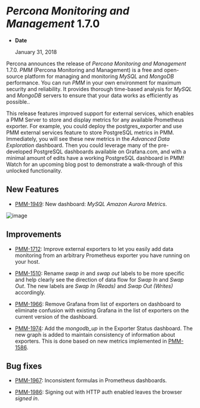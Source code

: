 # *Percona Monitoring and Management* 1.7.0


* **Date**

    January 31, 2018


Percona announces the release of *Percona Monitoring and Management* 1.7.0.  *PMM* (Percona Monitoring and Management) is a free and open-source platform for managing and monitoring *MySQL* and *MongoDB* performance.  You can run *PMM* in your own environment for maximum security and reliability. It provides thorough time-based analysis for *MySQL* and *MongoDB* servers to ensure that your data works as efficiently as possible..

This release features improved support for external services, which enables a
PMM Server to store and display metrics for any available Prometheus
exporter. For example, you could deploy the postgres_exporter and use PMM
external services feature to store PostgreSQL metrics in PMM.  Immediately,
you will see these new metrics in the *Advanced Data Exploration* dashboard. Then
you could leverage many of the pre-developed PostgreSQL dashboards available
on Grafana.com, and with a minimal amount of edits have a working PostgreSQL
dashboard in PMM!  Watch for an upcoming blog post to demonstrate a
walk-through of this unlocked functionality.

## New Features


* [PMM-1949](https://jira.percona.com/browse/PMM-1949): New dashboard: *MySQL Amazon Aurora Metrics*.



![image](./1-7-0.1.png)

## Improvements


* [PMM-1712](https://jira.percona.com/browse/PMM-1712): Improve external exporters to let you easily add data
monitoring from an arbitrary Prometheus exporter you have running on your
host.


* [PMM-1510](https://jira.percona.com/browse/PMM-1510): Rename *swap in* and *swap out* labels to be more specific and
help clearly see the direction of data flow for *Swap In* and *Swap Out*. The
new labels are *Swap In (Reads)* and *Swap Out (Writes)* accordingly.


* [PMM-1966](https://jira.percona.com/browse/PMM-1966): Remove Grafana from list of exporters on dashboard to
eliminate confusion with existing Grafana in the list of exporters on the
current version of the dashboard.


* [PMM-1974](https://jira.percona.com/browse/PMM-1974): Add the *mongodb_up* in the Exporter Status dashboard. The new
graph is added to maintain consistency of information about exporters. This is
done based on new metrics implemented in [PMM-1586](https://jira.percona.com/browse/PMM-1586).

## Bug fixes


* [PMM-1967](https://jira.percona.com/browse/PMM-1967): Inconsistent formulas in Prometheus dashboards.


* [PMM-1986](https://jira.percona.com/browse/PMM-1986): Signing out with HTTP auth enabled leaves the browser *signed in*.

<!-- -*- mode: rst -*- -->
<!-- Tips (tip) -->
<!-- Abbreviations (abbr) -->
<!-- Docker commands (docker) -->
<!-- Graphical interface elements (gui) -->
<!-- Options and parameters (opt) -->
<!-- pmm-admin commands (pmm-admin) -->
<!-- SQL commands (sql) -->
<!-- PMM Dashboards (dbd) -->
<!-- * Text labels -->
<!-- Special headings (h) -->
<!-- Status labels (status) -->
